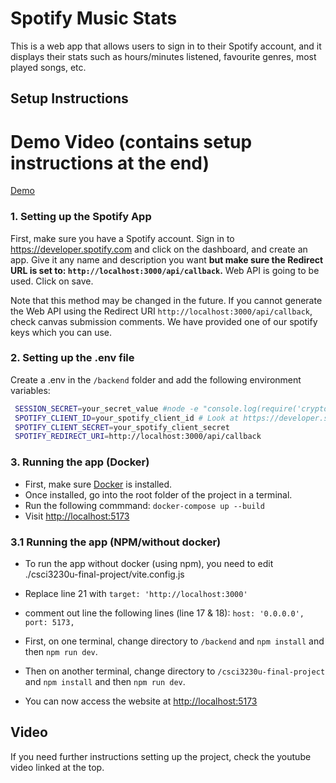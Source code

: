 # Spotify Music Stats
This is a web app that allows users to sign in to their Spotify account, and it displays their stats such as hours/minutes listened, favourite genres, most played songs, etc.
## Setup Instructions

# Demo Video (contains setup instructions at the end)
[Demo]([www.youtube.com](https://drive.google.com/file/d/1RY6izJ674J_X9eXJqKdnR4L-CV3jmQ-6/view))

### 1. Setting up the Spotify App
First, make sure you have a Spotify account. Sign in to https://developer.spotify.com and click on the dashboard, and create an app. Give it any name and description you want 
**but make sure the Redirect URL is set to: ```http://localhost:3000/api/callback```.** Web API is going to be used. Click on save. 

Note that this method may be changed in the future. If you cannot generate the Web API using the Redirect URI ```http://localhost:3000/api/callback```, check canvas submission comments. We have provided one of our spotify keys which you can use.

### 2. Setting up the .env file
Create a .env in the ```/backend``` folder and add the following environment variables:
   ```bash
    SESSION_SECRET=your_secret_value #node -e "console.log(require('crypto').randomBytes(64).toString('hex'));"
    SPOTIFY_CLIENT_ID=your_spotify_client_id # Look at https://developer.spotify.com/documentation/web-api 
    SPOTIFY_CLIENT_SECRET=your_spotify_client_secret
    SPOTIFY_REDIRECT_URI=http://localhost:3000/api/callback
```
### 3. Running the app (Docker)
- First, make sure [Docker](https://www.docker.com/) is installed.
- Once installed, go into the root folder of the project in a terminal.
- Run the following commmand: ```docker-compose up --build```
- Visit [http://localhost:5173](http://localhost:5173)

### 3.1 Running the app (NPM/without docker)
- To run the app without docker (using npm), you need to edit ./csci3230u-final-project/vite.config.js
- Replace line 21 with ```target: 'http://localhost:3000'```
- comment out line the following lines (line 17 & 18): 
```host: '0.0.0.0',```
```port: 5173,```


- First, on one terminal, change directory to ```/backend``` and ```npm install``` and then ```npm run dev```. 
- Then on another terminal, 
change directory to ```/csci3230u-final-project```  and ```npm install``` and then ```npm run dev```. 
- You can now access the website at [http://localhost:5173](http://localhost:5173)


## Video
If you need further instructions setting up the project, check the youtube video linked at the top.
